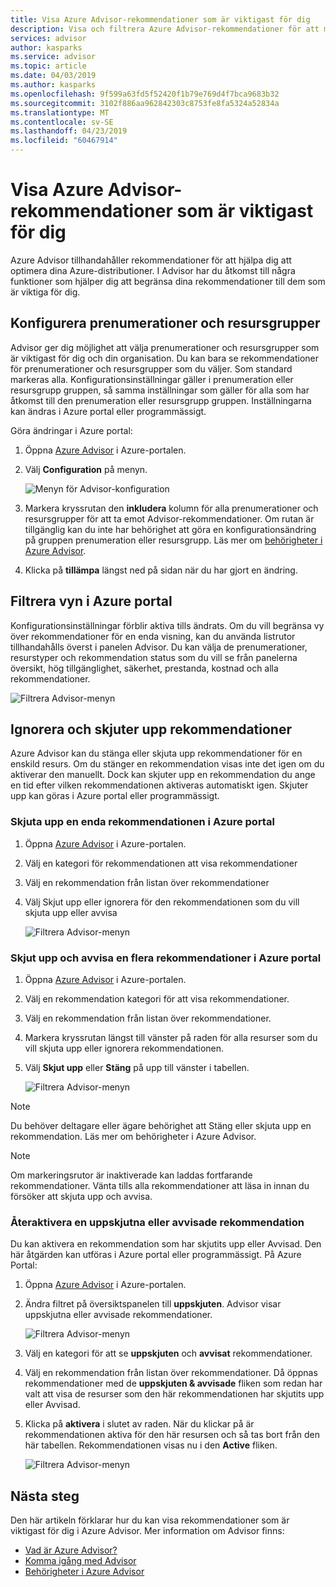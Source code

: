 ```yaml
---
title: Visa Azure Advisor-rekommendationer som är viktigast för dig
description: Visa och filtrera Azure Advisor-rekommendationer för att minska bruset.
services: advisor
author: kasparks
ms.service: advisor
ms.topic: article
ms.date: 04/03/2019
ms.author: kasparks
ms.openlocfilehash: 9f599a63fd5f52420f1b79e769d4f7bca9683b32
ms.sourcegitcommit: 3102f886aa962842303c8753fe8fa5324a52834a
ms.translationtype: MT
ms.contentlocale: sv-SE
ms.lasthandoff: 04/23/2019
ms.locfileid: "60467914"
---
```

# <a name="view-azure-advisor-recommendations-that-matter-to-you"></a>Visa Azure Advisor-rekommendationer som är viktigast för dig

Azure Advisor tillhandahåller rekommendationer för att hjälpa dig att optimera dina Azure-distributioner. I Advisor har du åtkomst till några funktioner som hjälper dig att begränsa dina rekommendationer till dem som är viktiga för dig.

## <a name="configure-subscriptions-and-resource-groups"></a>Konfigurera prenumerationer och resursgrupper

Advisor ger dig möjlighet att välja prenumerationer och resursgrupper som är viktigast för dig och din organisation. Du kan bara se rekommendationer för prenumerationer och resursgrupper som du väljer. Som standard markeras alla. Konfigurationsinställningar gäller i prenumeration eller resursgrupp gruppen, så samma inställningar som gäller för alla som har åtkomst till den prenumeration eller resursgrupp gruppen. Inställningarna kan ändras i Azure portal eller programmässigt.

Göra ändringar i Azure portal:

1. Öppna [Azure Advisor](https://aka.ms/azureadvisordashboard) i Azure-portalen.

1. Välj **Configuration** på menyn.

   ![Menyn för Advisor-konfiguration](./media/view-recommendations/configuration.png)

1. Markera kryssrutan den **inkludera** kolumn för alla prenumerationer och resursgrupper för att ta emot Advisor-rekommendationer. Om rutan är tillgänglig kan du inte har behörighet att göra en konfigurationsändring på gruppen prenumeration eller resursgrupp. Läs mer om [behörigheter i Azure Advisor](permissions.md).

1. Klicka på **tillämpa** längst ned på sidan när du har gjort en ändring.

## <a name="filtering-your-view-in-the-azure-portal"></a>Filtrera vyn i Azure portal

Konfigurationsinställningar förblir aktiva tills ändrats. Om du vill begränsa vy över rekommendationer för en enda visning, kan du använda listrutor tillhandahålls överst i panelen Advisor. Du kan välja de prenumerationer, resurstyper och rekommendation status som du vill se från panelerna översikt, hög tillgänglighet, säkerhet, prestanda, kostnad och alla rekommendationer.

   ![Filtrera Advisor-menyn](./media/view-recommendations/filtering.png)

## <a name="dismissing-and-postponing-recommendations"></a>Ignorera och skjuter upp rekommendationer

Azure Advisor kan du stänga eller skjuta upp rekommendationer för en enskild resurs. Om du stänger en rekommendation visas inte det igen om du aktiverar den manuellt. Dock kan skjuter upp en rekommendation du ange en tid efter vilken rekommendationen aktiveras automatiskt igen. Skjuter upp kan göras i Azure portal eller programmässigt.

### <a name="postpone-a-single-recommendation-in-the-azure-portal"></a>Skjuta upp en enda rekommendationen i Azure portal 

1. Öppna [Azure Advisor](https://aka.ms/azureadvisordashboard) i Azure-portalen.
1. Välj en kategori för rekommendationen att visa rekommendationer
1. Välj en rekommendation från listan över rekommendationer
1. Välj Skjut upp eller ignorera för den rekommendationen som du vill skjuta upp eller avvisa

     ![Filtrera Advisor-menyn](./media/view-recommendations/postpone-dismiss.png)

### <a name="postpone-or-dismiss-a-multiple-recommendations-in-the-azure-portal"></a>Skjut upp och avvisa en flera rekommendationer i Azure portal

1. Öppna [Azure Advisor](https://aka.ms/azureadvisordashboard) i Azure-portalen.
1. Välj en rekommendation kategori för att visa rekommendationer.
1. Välj en rekommendation från listan över rekommendationer.
1. Markera kryssrutan längst till vänster på raden för alla resurser som du vill skjuta upp eller ignorera rekommendationen.
1. Välj **Skjut upp** eller **Stäng** på upp till vänster i tabellen.

     ![Filtrera Advisor-menyn](./media/view-recommendations/postpone-dismiss-multiple.png)

> [!NOTE]
> Du behöver deltagare eller ägare behörighet att Stäng eller skjuta upp en rekommendation. Läs mer om behörigheter i Azure Advisor.

> [!NOTE]
> Om markeringsrutor är inaktiverade kan laddas fortfarande rekommendationer. Vänta tills alla rekommendationer att läsa in innan du försöker att skjuta upp och avvisa.

### <a name="reactivate-a-postponed-or-dismissed-recommendation"></a>Återaktivera en uppskjutna eller avvisade rekommendation

Du kan aktivera en rekommendation som har skjutits upp eller Avvisad. Den här åtgärden kan utföras i Azure portal eller programmässigt. På Azure Portal:

1. Öppna [Azure Advisor](https://aka.ms/azureadvisordashboard) i Azure-portalen.

1. Ändra filtret på översiktspanelen till **uppskjuten**. Advisor visar uppskjutna eller avvisade rekommendationer.

    ![Filtrera Advisor-menyn](./media/view-recommendations/activate-postponed.png)

1. Välj en kategori för att se **uppskjuten** och **avvisat** rekommendationer.

1. Välj en rekommendation från listan över rekommendationer. Då öppnas rekommendationer med de **uppskjuten & avvisade** fliken som redan har valt att visa de resurser som den här rekommendationen har skjutits upp eller Avvisad.

1. Klicka på **aktivera** i slutet av raden. När du klickar på är rekommendationen aktiva för den här resursen och så tas bort från den här tabellen. Rekommendationen visas nu i den **Active** fliken.
 
     ![Filtrera Advisor-menyn](./media/view-recommendations/activate-postponed-2.png)

## <a name="next-steps"></a>Nästa steg

Den här artikeln förklarar hur du kan visa rekommendationer som är viktigast för dig i Azure Advisor. Mer information om Advisor finns: 

- [Vad är Azure Advisor?](advisor-overview.md)
- [Komma igång med Advisor](advisor-get-started.md)
- [Behörigheter i Azure Advisor](permissions.md)



